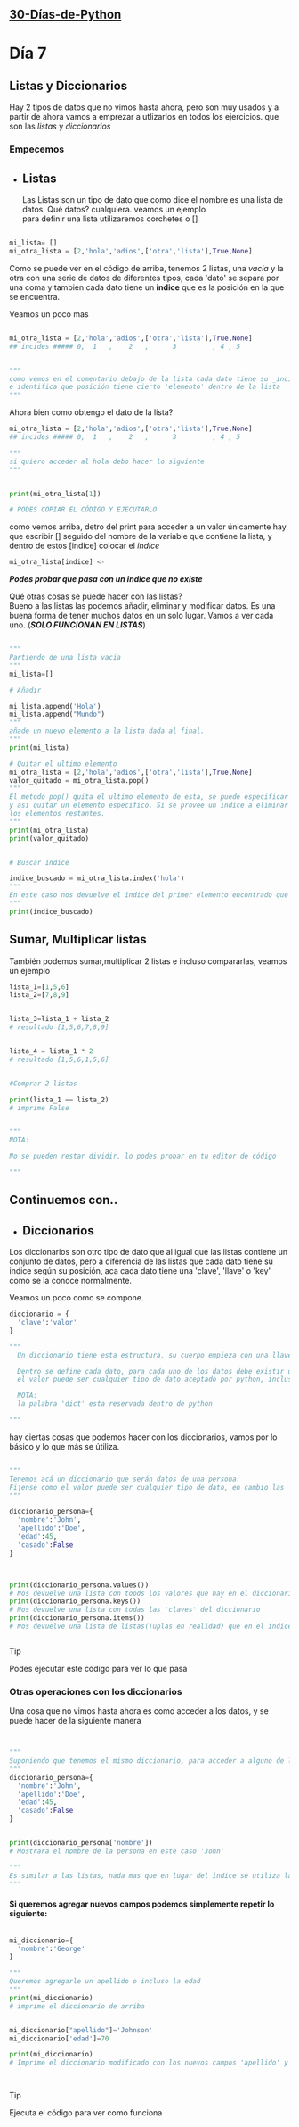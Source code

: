 ## [30-Días-de-Python](./..)

# Día 7

## Listas y Diccionarios

Hay 2 tipos de datos que no vimos hasta ahora, pero son muy usados y a partir de ahora vamos a emprezar a utlizarlos en todos los ejercicios. que son las _listas_ y _diccionarios_

### Empecemos

- ## Listas
  Las Listas son un tipo de dato que como dice el nombre es una lista de datos. Qué datos? cualquiera. veamos un ejemplo  
  para definir una lista utilizaremos corchetes o []

```python

mi_lista= []
mi_otra_lista = [2,'hola','adios',['otra','lista'],True,None]
```

Como se puede ver en el código de arriba, tenemos 2 listas, una _vacia_ y la otra con una serie de datos de diferentes tipos, cada 'dato' se separa por una coma y tambien cada dato tiene un **indice** que es la posición en la que se encuentra.

Veamos un poco mas

```python

mi_otra_lista = [2,'hola','adios',['otra','lista'],True,None]
## incides ##### 0,  1   ,    2   ,      3         , 4 , 5


"""
como vemos en el comentario debajo de la lista cada dato tiene su _incide_, este siempre arranca de 0
e identifica que posición tiene cierto 'elemento' dentro de la lista
"""

```

Ahora bien como obtengo el dato de la lista?

```python
mi_otra_lista = [2,'hola','adios',['otra','lista'],True,None]
## incides ##### 0,  1   ,    2   ,      3         , 4 , 5

"""
si quiero acceder al hola debo hacer lo siguiente
"""


print(mi_otra_lista[1])

# PODES COPIAR EL CÓDIGO Y EJECUTARLO

```

como vemos arriba, detro del print para acceder a un valor únicamente hay que escribir [] seguido del nombre de la variable que contiene la lista, y dentro de estos [indice] colocar el _indice_

```python
mi_otra_lista[indice] <-
```

**_Podes probar que pasa con un indice que no existe_**

Qué otras cosas se puede hacer con las listas?  
Bueno a las listas las podemos añadir, eliminar y modificar datos. Es una buena forma de tener muchos datos en un solo lugar.
Vamos a ver cada uno. (**_SOLO FUNCIONAN EN LISTAS_**)

```python

"""
Partiendo de una lista vacia
"""
mi_lista=[]

# Añadir

mi_lista.append('Hola')
mi_lista.append("Mundo")
"""
añade un nuevo elemento a la lista dada al final.
"""
print(mi_lista)

# Quitar el ultimo elemento
mi_otra_lista = [2,'hola','adios',['otra','lista'],True,None]
valor_quitado = mi_otra_lista.pop()
"""
El metodo pop() quita el ultimo elemento de esta, se puede especificar un indice dentro de los parentesis
y asi quitar un elemento especifico. Si se provee un indice a eliminar se reinician los inidices con
los elementos restantes.
"""
print(mi_otra_lista)
print(valor_quitado)


# Buscar indice

indice_buscado = mi_otra_lista.index('hola')
"""
En este caso nos devuelve el indice del primer elemento encontrado que concuerde con lo colocado
"""
print(indice_buscado)


```

## Sumar, Multiplicar listas

También podemos sumar,multiplicar 2 listas e incluso compararlas, veamos un ejemplo

```python
lista_1=[1,5,6]
lista_2=[7,8,9]


lista_3=lista_1 + lista_2
# resultado [1,5,6,7,8,9]


lista_4 = lista_1 * 2
# resultado [1,5,6,1,5,6]


#Comprar 2 listas

print(lista_1 == lista_2)
# imprime False


"""
NOTA:

No se pueden restar dividir, lo podes probar en tu editor de código

"""
```

## Continuemos con..

- ## Diccionarios

Los diccionarios son otro tipo de dato que al igual que las listas contiene un conjunto de datos, pero a diferencia de las listas que cada dato tiene su indice según su posición, aca cada dato tiene una 'clave', 'llave' o 'key' como se la conoce normalmente.

Veamos un poco como se compone.

```py
diccionario = {
  'clave':'valor'
}

"""
  Un diccionario tiene esta estructura, su cuerpo empieza con una llave de apertura { y termina con una llave de cierre }.

  Dentro se define cada dato, para cada uno de los datos debe existir una 'clave' o 'key', despues se ponen : que es el que asigna el valor a esa 'clave'. Despues de estos : va el valor correspondiente,
  el valor puede ser cualquier tipo de dato aceptado por python, incluso una lista u otro diccionario.

  NOTA:
  la palabra 'dict' esta reservada dentro de python.

"""
```

hay ciertas cosas que podemos hacer con los diccionarios, vamos por lo básico y lo que más se útiliza.

```python

"""
Tenemos acá un diccionario que serán datos de una persona.
Fijense como el valor puede ser cualquier tipo de dato, en cambio las 'claves' o 'key' siempre estan entre comillas, pueden ser dobles o simples.
"""

diccionario_persona={
  'nombre':'John',
  'apellido':'Doe',
  'edad':45,
  'casado':False
}



print(diccionario_persona.values())
# Nos devuelve una lista con toods los valores que hay en el diccionario
print(diccionario_persona.keys())
# Nos devuelve una lista con todas las 'claves' del diccionario
print(diccionario_persona.items())
# Nos devuelve una lista de listas(Tuplas en realidad) que en el indice 0 tiene la 'clave' y el indice 1 tiene el valor



```

> [!TIP]
> Podes ejecutar este código para ver lo que pasa

### Otras operaciones con los diccionarios

Una cosa que no vimos hasta ahora es como acceder a los datos, y se puede hacer de la siguiente manera

```python


"""
Suponiendo que tenemos el mismo diccionario, para acceder a alguno de los datos que trae podemos utilizar la clave como si fuera un indice
"""
diccionario_persona={
  'nombre':'John',
  'apellido':'Doe',
  'edad':45,
  'casado':False
}


print(diccionario_persona['nombre'])
# Mostrara el nombre de la persona en este caso 'John'

"""
Es similar a las listas, nada mas que en lugar del indice se utiliza la clave.
"""

```

#### Si queremos agregar nuevos campos podemos simplemente repetir lo siguiente:

```python

mi_diccionario={
  'nombre':'George'
}

"""
Queremos agregarle un apellido o incluso la edad
"""
print(mi_diccionario)
# imprime el diccionario de arriba


mi_diccionario["apellido"]='Johnson'
mi_diccionario['edad']=70

print(mi_diccionario)
# Imprime el diccionario modificado con los nuevos campos 'apellido' y 'edad'




```

> [!TIP]
> Ejecuta el código para ver como funciona
